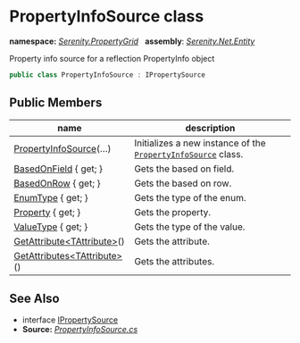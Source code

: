 # PropertyInfoSource class
**namespace:** *[Serenity.PropertyGrid](../README.md#serenity.propertygrid-namespace)*   **assembly**: *[Serenity.Net.Entity](../README.md)*

Property info source for a reflection PropertyInfo object

```csharp
public class PropertyInfoSource : IPropertySource
```

## Public Members

| name | description |
| --- | --- |
| [PropertyInfoSource](PropertyInfoSource/PropertyInfoSource.md)(…) | Initializes a new instance of the [`PropertyInfoSource`](PropertyInfoSource.md) class. |
| [BasedOnField](PropertyInfoSource/BasedOnField.md) { get; } | Gets the based on field. |
| [BasedOnRow](PropertyInfoSource/BasedOnRow.md) { get; } | Gets the based on row. |
| [EnumType](PropertyInfoSource/EnumType.md) { get; } | Gets the type of the enum. |
| [Property](PropertyInfoSource/Property.md) { get; } | Gets the property. |
| [ValueType](PropertyInfoSource/ValueType.md) { get; } | Gets the type of the value. |
| [GetAttribute&lt;TAttribute&gt;](PropertyInfoSource/GetAttribute.md)() | Gets the attribute. |
| [GetAttributes&lt;TAttribute&gt;](PropertyInfoSource/GetAttributes.md)() | Gets the attributes. |

## See Also

* interface [IPropertySource](IPropertySource.md)
* **Source:** *[PropertyInfoSource.cs](https://github.com/serenity-is/Serenity/blob/master/src/Serenity.Net.Entity/PropertyGrid/PropertyInfoSource.cs)*